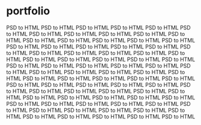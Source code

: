 # portfolio
PSD to HTML PSD to HTML PSD to HTML PSD to HTML PSD to HTML PSD to HTML PSD to HTML PSD to HTML PSD to HTML PSD to HTML PSD to HTML PSD to HTML PSD to HTML PSD to HTML PSD to HTML PSD to HTML PSD to HTML PSD to HTML PSD to HTML PSD to HTML PSD to HTML PSD to HTML PSD to HTML PSD to HTML PSD to HTML PSD to HTML PSD to HTML PSD to HTML PSD to HTML PSD to HTML PSD to HTML PSD to HTML PSD to HTML PSD to HTML PSD to HTML PSD to HTML PSD to HTML PSD to HTML PSD to HTML PSD to HTML PSD to HTML PSD to HTML PSD to HTML PSD to HTML PSD to HTML PSD to HTML PSD to HTML PSD to HTML PSD to HTML PSD to HTML PSD to HTML PSD to HTML PSD to HTML PSD to HTML PSD to HTML PSD to HTML PSD to HTML PSD to HTML PSD to HTML PSD to HTML PSD to HTML PSD to HTML PSD to HTML PSD to HTML PSD to HTML PSD to HTML PSD to HTML PSD to HTML PSD to HTML PSD to HTML PSD to HTML PSD to HTML PSD to HTML PSD to HTML PSD to HTML PSD to HTML PSD to HTML PSD to HTML PSD to HTML PSD to HTML 
